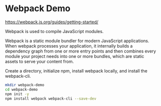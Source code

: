 # Webpack Demo

<https://webpack.js.org/guides/getting-started/>

Webpack is used to compile JavaScript modules.

Webpack is a static module bundler for modern JavaScript applications. When webpack processes your application, it internally builds a dependency graph from one or more entry points and then combines every module your project needs into one or more bundles, which are static assets to serve your content from.

Create a directory, initialize npm, install webpack locally, and install the webpack-cli.

```bash
mkdir webpack-demo
cd webpack-demo
npm init -y
npm install webpack webpack-cli --save-dev
```
